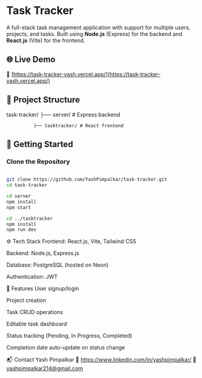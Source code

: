 # Task Tracker

A full-stack task management application with support for multiple users, projects, and tasks. Built using **Node.js** (Express) for the backend and **React.js** (Vite) for the frontend.

## 🌐 Live Demo

🔗 [https://task-tracker-yash.vercel.app/](https://task-tracker-yash.vercel.app/)

## 📁 Project Structure

task-tracker/ ├── server/ # Express backend  

              ├── tasktracker/ # React frontend

## 🚀 Getting Started

### Clone the Repository

```bash

git clone https://github.com/YashPimpalkar/task-tracker.git
cd task-tracker

cd server
npm install
npm start

cd ../tasktracker
npm install
npm run dev

```


⚙️ Tech Stack
Frontend: React.js, Vite, Tailwind CSS

Backend: Node.js, Express.js

Database: PostgreSQL (hosted on Neon)

Authentication: JWT

🧠 Features
User signup/login

Project creation

Task CRUD operations

Editable task dashboard

Status tracking (Pending, In Progress, Completed)

Completion date auto-update on status change

📬 Contact
Yash Pimpalkar
🔗 https://www.linkedin.com/in/yashpimpalkar/
📧 yashpimpalkar214@gmail.com
